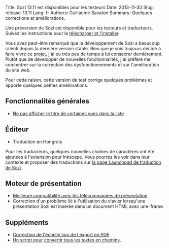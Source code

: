 Title: Sozi 13.11 est disponibles pour les testeurs
Date: 2013-11-30
Slug: release-13.11
Lang: fr
Authors: Guillaume Savaton
Summary:
    Quelques corrections et améliorations.

Une préversion de Sozi est disponible pour les testeurs et traducteurs.
Suivez les instructions pour la [télécharger et l'installer](|filename|/pages/en/install.md).

Vous avez peut-être remarqué que le développement de Sozi a beaucoup ralenti depuis la dernière version stable.
Bien que je sois toujours décidé à faire vivre ce projet, j'ai eu très peu de temps à lui consacrer dernièrement.
Plutôt que de développer de nouvelles fonctionnalités, j'ai préféré me concentrer sur la correction
des dysfonctionnements et sur l'amélioration du site web.

Pour cette raison, cette version de test corrige quelques problèmes et apporte quelques petites améliorations.

Fonctionnalités générales
-------------------------

* [Ne pas afficher le titre de certaines vues dans la liste](https://github.com/sozi-projects/Sozi/issues/156)

Éditeur
-------

* Traduction en Hongrois

Pour les traducteurs, quelques nouvelles chaînes de caractères ont été ajoutées à l'extension pour Inkscape.
Vous pourrez les voir dans leur contexte et proposer des traductions
sur [la page Launchpad de traduction de Sozi](https://translations.launchpad.net/sozi).

Moteur de présentation
----------------------

* [Meilleure compatibilité avec les télécommandes de présentation](https://github.com/sozi-projects/Sozi/issues/191)
* Correction d'un problème lié à l'utilisation du clavier lorsqu'une présentation Sozi est insérée dans un document HTML avec une iframe.

Suppléments
-----------

* [Correction de l'échelle lors de l'export en PDF](https://github.com/sozi-projects/Sozi/issues/195).
* [Un script pour convertir tous les textes en chemins](https://github.com/sozi-projects/Sozi/issues/129).

